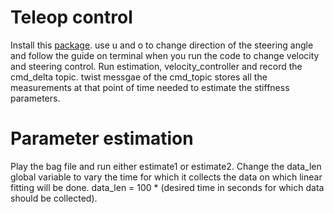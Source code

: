 # Teleop control
Install this [package](http://wiki.ros.org/teleop_twist_keyboard).
use u and o to change direction of the steering angle and follow the guide on terminal when you run the code to change velocity and steering control.
Run estimation, velocity_controller and record the cmd_delta topic.
twist messgae of the cmd_topic stores all the measurements at that point of time needed to estimate the stiffness parameters.

# Parameter estimation
Play the bag file and run either estimate1 or estimate2. Change the data_len global variable to vary the time for which it collects the data on which linear fitting will be done. data_len = 100 * (desired time in seconds for which data should be collected).

